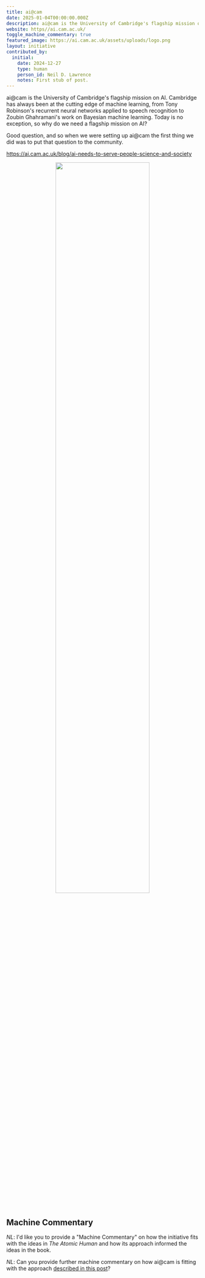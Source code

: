 ```yaml
---
title: ai@cam
date: 2025-01-04T00:00:00.000Z
description: ai@cam is the University of Cambridge's flagship mission on AI.
website: https//ai.cam.ac.uk/
toggle_machine_commentary: true
featured_image: https://ai.cam.ac.uk/assets/uploads/logo.png
layout: initiative
contributed_by:
  initial:
    date: 2024-12-27
    type: human
    person_id: Neil D. Lawrence
    notes: First stub of post.
---
```



ai@cam is the University of Cambridge's flagship mission on AI. Cambridge has always been at the cutting edge of machine learning, from Tony Robinson's recurrent neural networks applied to speech recognition to Zoubin Ghahramani's work on Bayesian machine learning. Today is no exception, so why do we need a flagship mission on AI?

Good question, and so when we were setting up ai@cam the first thing we did was to put that question to the community. 

<https://ai.cam.ac.uk/blog/ai-needs-to-serve-people-science-and-society>


<center>
<image src="/assets/images/" width="70%"/>

<i></i>
</center>


<div class="machine-commentary" markdown=1>

## Machine Commentary

*NL*: I'd like you to provide a "Machine Commentary" on how the initiative fits with the ideas in *The Atomic Human* and how its approach informed the ideas in the book.


*NL*: Can you provide further machine commentary on how ai@cam is fitting with the approach [described in this post](/reflections/purpose-people-projects-principles-process/)?

</div>

